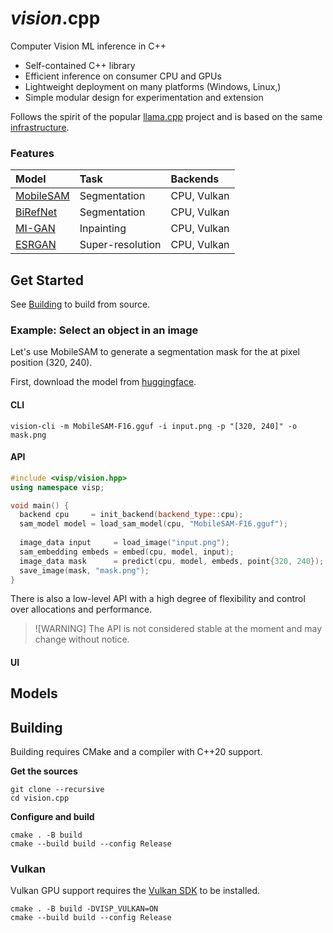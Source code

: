 # _vision_.cpp

Computer Vision ML inference in C++

* Self-contained C++ library
* Efficient inference on consumer CPU and GPUs
* Lightweight deployment on many platforms (Windows, Linux,)
* Simple modular design for experimentation and extension

Follows the spirit of the popular [llama.cpp]() project and is based on the same [infrastructure]().

### Features

| Model         | Task             | Backends    |
| :------------ | :--------------- | :---------- |
| [MobileSAM]() | Segmentation     | CPU, Vulkan |
| [BiRefNet]()  | Segmentation     | CPU, Vulkan |
| [MI-GAN]()    | Inpainting       | CPU, Vulkan |
| [ESRGAN]()    | Super-resolution | CPU, Vulkan |

## Get Started

See [Building]() to build from source.

### Example: Select an object in an image

Let's use MobileSAM to generate a segmentation mask for the <object>
at pixel position (320, 240).

First, download the model from [huggingface]().

#### CLI

```
vision-cli -m MobileSAM-F16.gguf -i input.png -p "[320, 240]" -o mask.png
```

#### API

```c++
#include <visp/vision.hpp>
using namespace visp;

void main() {
  backend cpu     = init_backend(backend_type::cpu);
  sam_model model = load_sam_model(cpu, "MobileSAM-F16.gguf");
  
  image_data input     = load_image("input.png");
  sam_embedding embeds = embed(cpu, model, input);
  image_data mask      = predict(cpu, model, embeds, point{320, 240});
  save_image(mask, "mask.png");
}
```
There is also a low-level API with a high degree of flexibility and control over
allocations and performance.

> ![WARNING]
> The API is not considered stable at the moment and may change without notice.

#### UI


## Models


## Building

Building requires CMake and a compiler with C++20 support.

**Get the sources**
```
git clone --recursive
cd vision.cpp
```

**Configure and build**
```
cmake . -B build
cmake --build build --config Release
```

### Vulkan

Vulkan GPU support requires the [Vulkan SDK]() to be installed.

```
cmake . -B build -DVISP_VULKAN=ON
cmake --build build --config Release
```

